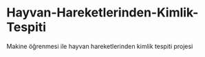 # Hayvan-Hareketlerinden-Kimlik-Tespiti
Makine öğrenmesi ile hayvan hareketlerinden kimlik tespiti projesi
